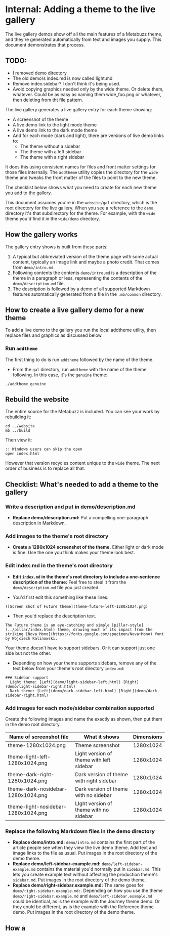 # Internal: Adding a theme to the live gallery

The live gallery demos show off all the main features of a Metabuzz theme, and they're generated automatically from text and images you supply. This document demonstrates that process.

## TODO: 


* I removed demo directory
* The old demo/s index.md is now called light.md
* Remove index.sidebar? I don't think it's being used.
* Avoid copying graphics needed only by the wide theme. Or delete them, whatever. Could be as easy as naming them wide_foo.png or whatever, then deleting from tht file pattern.

The live gallery generates a live gallery entry for each theme showing:

* A screenshot of the theme
* A live demo link to the light mode theme
* A live demo link to the dark mode theme
* And for each mode (dark and light), there are versions of live demo links to:
  - The theme without a sidebar
  - The theme with a left sidebar
  - The theme with a right sidebar

It does this using consistent names for files and front matter settings for those files internally. The `addtheme` utility copies the directory for the `wide` theme and tweaks the front matter of the files to point to the new theme.

The checklist below shows what you need to create for each new theme you add to the gallery.

This document assumes you're in the `website/gal` directory, which is the root directory for the live gallery. When you see a reference to the `demo` directory it's that subdirectory for the theme. For example, with the `wide` theme you'd find it in the `wide/demo` directory. 

## How the gallery works

The gallery entry shows is built from these parts:
1. A typical but abbreviated version of the theme page with some actual content, typically an image link and maybe a photo credit. That comes from `demo/intro.md`. 
1. Following contents the contents `demo/intro.md` is a description of the theme in a paragraph or less, representing the contents of the `demo/description.md` file.
1. The description is followed by a demo of all supported Markdown features automatically generated from a file in the `.mb/common` directory.

## How to create a live gallery demo for a new theme

To add a live demo to the gallery you run the local addtheme utility, then replace files and graphics as discussed below.

### Run `addtheme`

The first thing to do is run `addtheme` followed by the name of the theme.


* From the `gal` directory, run `addtheme` with the name of the theme following. In this case, it's the `genuine` theme:

```
./addtheme genuine
```

## Rebuild the website

The entire source for the Metabuzz is included. You can see your work by rebuilding it:

```
cd ../website
mb ../build
```

Then view it:

```
:: Windows users can skip the open 
open index.html
```

However that version recycles content unique to the `wide` theme. The next order of business is to replace all that.

## Checklist: What's needed to add a theme to the gallery


### Write a description and put in demo/description.md

* **Replace demo/description.md:** Put a compelling one-paragraph description in Markdown.

### Add images to the theme's root directory
* **Create a 1280x1024 screenshot of the theme.** Either light or dark mode is fine. Use the one you think makes your theme look best.


### Edit index.md in the theme's root directory

* **Edit `index.md` in the theme's root directory to include a one-sentence description of the theme:** Feel free to steal it from the `demo/description.md` file you just created. 

* You'd first edit this something like these lines:

```
![Screen shot of Future theme](theme-future-left-1280x1024.png)
```

* Then you'd replace the description text.

```
The Future theme is an eye-catching and simple [pillar-style](../pillar/index.html) theme, drawing much of its impact from the striking [Nova Mono](https://fonts.google.com/specimen/Nova+Mono) font by Wojciech Kalinowski.
```

Your theme doesn't have to support sidebars. Or it can support just one side but not the other. 

* Depending on how your theme supports sidebars, remove any of the text below from your theme's root directory `index.md`:

```
### Sidebar support
  Light theme: [Left](demo/light-sidebar-left.html) [Right](demo/light-sidebar-right.html)  
  Dark theme: [Left](demo/dark-sidebar-left.html) [Right](demo/dark-sidebar-right.html) 
```


### Add images for each mode/sidebar combination supported

Create the following images and name the exactly as shown, then put them in the demo root directory.

| Name of screenshot file            |  What it shows                            | Dimensions |
| -----------------------------------|-------------------------------------------|------------|
| theme-1280x1024.png                | Theme screenshot                          | 1280x1024  |
| theme-light-left-1280x1024.png     | Light version of theme with left sidebar  | 1280x1024  |
| theme-dark-right-1280x1024.png     | Dark version of theme with right sidebar  | 1280x1024  |
| theme-dark-nosidebar-1280x1024.png | Dark version of theme with no sidebar     | 1280x1024  |
| theme-light-nosidebar-1280x1024.png| LIght version of theme with no sidebar    | 1280x1024  |



### Replace the following Markdown files in the demo directory

* **Replace demo/intro.md:** `demo/intro.md` contains the first part of the article people see when they view the live demo theme. Add text and image links to the file as usual. Put images in the root directory of the demo theme.
* **Replace demo/left-sidebar-example.md:**  `demo/left-sidebar-example.md` contains the material you'd normally put in `sidebar.md`. This lets you create example text without affecting the production theme's `sidebar.md`. Put images in the root directory of the demo theme. 
* **Replace demo/right-sidebar.example.md:** The same goes for `demo/right-sidebar.example.md:`. Depending on how you use the theme `demo/right-sidebar.example.md` and `demo/left-sidebar.example.md` could be identical, as is the example with the Journey theme demo. Or they could be different, as is the example with the Reference theme demo. Put images in the root directory of the demo theme. 


## How a 
